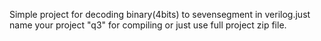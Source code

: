 Simple project for decoding binary(4bits) to sevensegment in verilog.just name your project "q3" for compiling or just use full project zip file.
